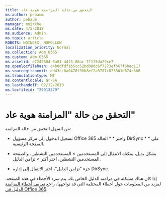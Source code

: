 ```yaml
---
title: التحقق من حالة المزامنة هوية عاد
ms.author: pebaum
author: pebaum
manager: mnirkhe
ms.date: 4/5/2018
ms.audience: Admin
ms.topic: article
ROBOTS: NOINDEX, NOFOLLOW
localization_priority: Normal
ms.collection: Adm_O365
ms.custom: Adm_O365
ms.assetid: e7242604-6a81-44f3-86ac-7f1f5da29ce7
ms.openlocfilehash: c4b0dfdf1b5cc52bd08dc6f7273efb67f6bec117
ms.sourcegitcommit: dd43cc0a9470f98b8ef2a3787c823801d674c666
ms.translationtype: MT
ms.contentlocale: ar-SA
ms.lasthandoff: 02/12/2019
ms.locfileid: "29913379"
---
```

# <a name="check-aad-identity-sync-status"></a>التحقق من حالة "المزامنة هوية عاد"

من السهل التحقق من حالة المزامنة: 
  
- تسجيل الدخول إلى مركز مسؤول Office 365 واختر * * الحالة DirSync * * على الصفحة الرئيسية. 
    
- بشكل بديل، يمكنك الانتقال إلى المستخدمين \> المستخدمين النشطين، والصفحة المستخدمين النشطين، اختر أكثر \> تزامن الدليل.
    
- جزء "تزامن الدليل"، اختر الانتقال إلى إدارة DirSync. 
    
إذا كان هناك مشكلة في مزامنة الدليل الخاص بك، يتم سرد الأخطاء في هذه الصفحة. لمزيد من المعلومات حول أخطاء المختلفة التي قد تواجهها، راجع [تعريف أخطاء المزامنة الدليل في Office 365](https://support.office.com/article/b4fc07a5-97ea-4ca6-9692-108acab74067).
  

